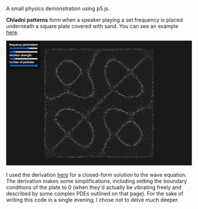 A small physics demonstration using p5.js.

**Chladni patterns** form when a speaker playing a set frequency is placed underneath a square plate covered with sand. You can see an example [here](https://www.youtube.com/watch?v=tFAcYruShow).

![Screenshot](screenshot.png)

I used the derivation [here](https://thelig.ht/chladni/) for a closed-form solution to the wave equation. The derivation makes some simplifications, including setting the boundary conditions of the plate to 0 (when they'd actually be vibrating freely and described by some complex PDEs outlined on that page). For the sake of writing this code in a single evening, I chose not to delve much deeper.
